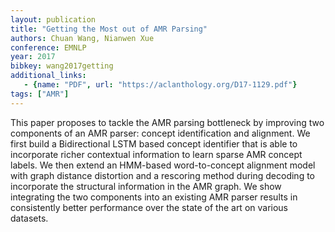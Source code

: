 ```yaml
---
layout: publication
title: "Getting the Most out of AMR Parsing"
authors: Chuan Wang, Nianwen Xue
conference: EMNLP
year: 2017
bibkey: wang2017getting
additional_links:
   - {name: "PDF", url: "https://aclanthology.org/D17-1129.pdf"}
tags: ["AMR"]
---
```

This paper proposes to tackle the AMR parsing bottleneck by improving two components of an AMR parser: concept identification and alignment. We first build a Bidirectional LSTM based concept identifier that is able to incorporate richer contextual information to learn sparse AMR concept labels. We then extend an HMM-based word-to-concept alignment model with graph distance distortion and a rescoring method during decoding to incorporate the structural information in the AMR graph. We show integrating the two components into an existing AMR parser results in consistently better performance over the state of the art on various datasets.
